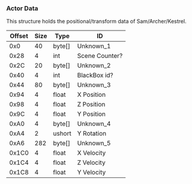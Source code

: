 ### Actor Data  
This structure holds the positional/transform data of Sam/Archer/Kestrel.

| Offset | Size | Type | ID |
| --- | --- | --- | ------------|
| 0x0 | 40 | byte[] | Unknown_1 |
| 0x28 | 4 | int | Scene Counter? |
| 0x2C | 20 | byte[] | Unknown_2 |
| 0x40 | 4 | int | BlackBox id? |
| 0x44 | 80 | byte[] | Unknown_3 |
| 0x94 | 4 | float | X Position |
| 0x98 | 4 | float | Z Position |
| 0x9C | 4 | float | Y Position |
| 0xA0 | 4 | byte[] | Unknown_4 |
| 0xA4 | 2 | ushort | Y Rotation |
| 0xA6 | 282 | byte[] | Unknown_5 |
| 0x1C0 | 4 | float | X Velocity |
| 0x1C4 | 4 | float | Z Velocity |
| 0x1C8 | 4 | float | Y Velocity |
